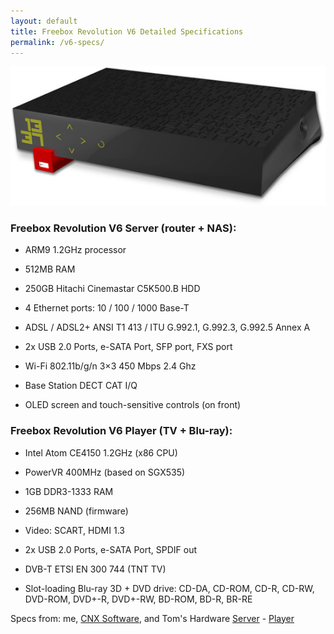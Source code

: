 ```yaml
---
layout: default
title: Freebox Revolution V6 Detailed Specifications
permalink: /v6-specs/
---
```

![Freebox Revolution V6 Server](/docs/assets/freebox-server.png)

### Freebox Revolution V6 Server (router + NAS):

* ARM9 1.2GHz processor

* 512MB RAM

* 250GB Hitachi Cinemastar C5K500.B HDD

* 4 Ethernet ports: 10 / 100 / 1000 Base-T

* ADSL / ADSL2+ ANSI T1 413 / ITU G.992.1, G.992.3, G.992.5 Annex A

* 2x USB 2.0 Ports, e-SATA Port, SFP port, FXS port

* Wi-Fi 802.11b/g/n 3×3 450 Mbps 2.4 Ghz

* Base Station DECT CAT I/Q

* OLED screen and touch-sensitive controls (on front)

### Freebox Revolution V6 Player (TV + Blu-ray):

* Intel Atom CE4150 1.2GHz (x86 CPU)

* PowerVR 400MHz (based on SGX535)

* 1GB DDR3-1333 RAM

* 256MB NAND (firmware)

* Video: SCART, HDMI 1.3

* 2x USB 2.0 Ports, e-SATA Port, SPDIF out

* DVB-T ETSI EN 300 744 (TNT TV)

* Slot-loading Blu-ray 3D + DVD drive: CD-DA, CD-ROM, CD-R, CD-RW, DVD-ROM, DVD+-R, DVD+-RW, BD-ROM, BD-R, BR-RE

Specs from: me, [CNX Software](https://www.cnx-software.com/2010/12/15/freebox-revolution-quadruple-play-set-top-box-internet-tv-voip-mobile/), and Tom's Hardware [Server](https://www.tomshardware.fr/freebox-revolution-ce-qui-se-cache-dans-le-serveur/) - [Player](https://www.tomshardware.fr/freebox-revolution-au-tour-du-player/)
